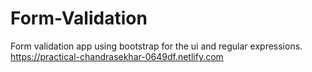 # Form-Validation
Form validation app using bootstrap for the ui and regular expressions. 
https://practical-chandrasekhar-0649df.netlify.com

